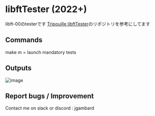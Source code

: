 # libftTester (2022+)
libft-00のtesterです
[Tripouille libftTester](https://github.com/Tripouille/libftTester)のリポジトリを参考にしてます

## Commands
make m = launch mandatory tests  

## Outputs
![image](https://user-images.githubusercontent.com/70263039/162992582-4d95e53e-9e96-4b10-b3ba-0b20e4f15f67.png)

## Report bugs / Improvement
Contact me on slack or discord : jgambard  

